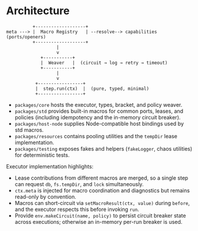 # Architecture

```
          +-------------------+
meta ---> |  Macro Registry   | --resolve--> capabilities (ports/openers)
          +-------------------+
                   |
                   v
             +-----------+
             |  Weaver   |  (circuit → log → retry → timeout)
             +-----------+
                   |
                   v
           +-----------------+
           |  step.run(ctx)  |  (pure, typed, minimal)
           +-----------------+
```

- `packages/core` hosts the executor, types, bracket, and policy weaver.
- `packages/std` provides built-in macros for common ports, leases, and policies
  (including idempotency and the in-memory circuit breaker).
- `packages/host-node` supplies Node-compatible host bindings used by std
  macros.
- `packages/resources` contains pooling utilities and the `tempDir` lease
  implementation.
- `packages/testing` exposes fakes and helpers (`fakeLogger`, chaos utilities)
  for deterministic tests.

Executor implementation highlights:

- Lease contributions from different macros are merged, so a single step can
  request `db`, `fs.tempDir`, and `lock` simultaneously.
- `ctx.meta` is injected for macro coordination and diagnostics but remains
  read-only by convention.
- Macros can short-circuit via `setMacroResult(ctx, value)` during `before`, and
  the executor respects this before invoking `run`.
- Provide `env.makeCircuit(name, policy)` to persist circuit breaker state
  across executions; otherwise an in-memory per-run breaker is used.
